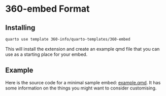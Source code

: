 # 360-embed Format

## Installing

```bash
quarto use template 360-info/quarto-templates/360-embed
```

This will install the extension and create an example qmd file that you can use as a starting place for your embed.

## Example

Here is the source code for a minimal sample embed: [example.qmd](example.qmd). It has some information on the things you might want to consider customising.
